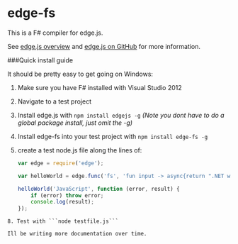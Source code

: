 edge-fs
=======

This is a F# compiler for edge.js.

See [edge.js overview](http://tjanczuk.github.com/edge) and [edge.js on GitHub](https://github.com/tjanczuk/egde) for more information. 

###Quick install guide

It should be pretty easy to get going on Windows: 

1. Make sure you have F# installed with Visual Studio 2012  
2. Navigate to a test project  
3. Install edge.js with `npm install edgejs -g` *(Note you dont have to do a global package install, just omit the -g)* 
4. Install edge-fs into your test project with `npm install edge-fs -g`  
5. create a test node.js file along the lines of:  

   ```javascript
   var edge = require('edge');

   var helloWorld = edge.func('fs', 'fun input -> async{return ".NET welcomes " + input.ToString()}');

   helloWorld('JavaScript', function (error, result) {
       if (error) throw error;
       console.log(result);
   });
```
8. Test with ```node testfile.js```

Ill be writing more documentation over time.   
